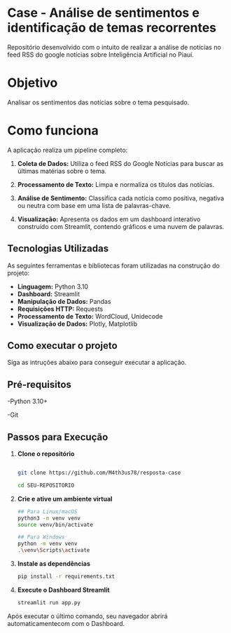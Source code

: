 # Case - Análise de sentimentos e identificação de temas recorrentes

Repositório desenvolvido com o intuito de realizar a análise de notícias no feed RSS do google notícias sobre Inteligência Artificial no Piauí.

# Objetivo

Analisar os sentimentos das notícias sobre o tema pesquisado.

# Como funciona

A aplicação realiza um pipeline completo:
1. **Coleta de Dados:** Utiliza o feed RSS do Google Notícias para buscar as últimas matérias sobre o tema.

2. **Processamento de Texto:** Limpa e normaliza os títulos das notícias.

3. **Análise de Sentimento:** Classifica cada notícia como positiva, negativa ou neutra com base em uma lista de palavras-chave.

4. **Visualização:** Apresenta os dados em um dashboard interativo construído com Streamlit, contendo gráficos e uma nuvem de palavras.


## Tecnologias Utilizadas

As seguintes ferramentas e bibliotecas foram utilizadas na construção do projeto:

-   **Linguagem:** Python 3.10
-   **Dashboard:** Streamlit
-   **Manipulação de Dados:** Pandas
-   **Requisições HTTP:** Requests
-   **Processamento de Texto:** WordCloud, Unidecode
-   **Visualização de Dados:** Plotly, Matplotlib

## Como executar o projeto

Siga as intruções abaixo para conseguir executar a aplicação.

## Pré-requisitos
-Python 3.10+ 

-Git


## Passos para Execução

1. **Clone o repositório**
    ```bash
    
    git clone https://github.com/M4th3us78/resposta-case

    cd SEU-REPOSITORIO
    

2. **Crie e ative um ambiente virtual**
    ``` bash
    ## Para Linux/macOS
    python3 -m venv venv
    source venv/bin/activate

    ## Para Windows
    python -m venv venv
    .\venv\Scripts\activate

3. **Instale as dependências**
    ``` bash
    pip install -r requirements.txt
    

4. **Execute o Dashboard Streamlit**
    ``` bash
    streamlit run app.py

Após executar o último comando, seu navegador abrirá automaticamentecom com o Dashboard.